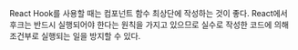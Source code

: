 React Hook를 사용할 때는 컴포넌트 함수 최상단에 작성하는 것이 좋다. React에서 후크는 반드시 실행되어야 한다는 원칙을 가지고 있으므로 실수로 작성한 코드에 의해 조건부로 실행되는 일을 방지할 수 있다.
